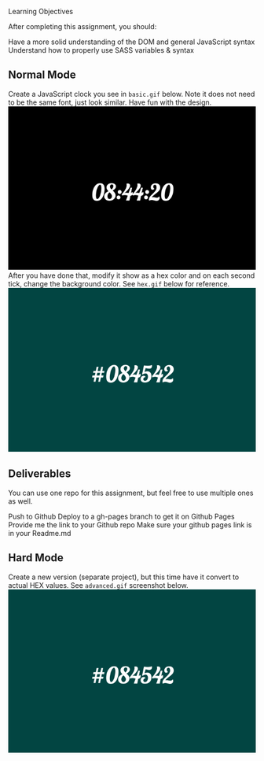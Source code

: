 Learning Objectives

After completing this assignment, you should:

Have a more solid understanding of the DOM and general JavaScript syntax
Understand how to properly use SASS variables & syntax

## Normal Mode

Create a JavaScript clock you see in `basic.gif` below.
Note it does not need to be the same font, just look similar.
Have fun with the design.
![basic.gif](basic.gif)
After you have done that, modify it show as a hex color and on each second tick, change the background color. See `hex.gif` below for reference.
![hex.gif](hex.gif)

## Deliverables

You can use one repo for this assignment, but feel free to use multiple ones as well.

Push to Github
Deploy to a gh-pages branch to get it on Github Pages
Provide me the link to your Github repo
Make sure your github pages link is in your Readme.md

## Hard Mode

Create a new version (separate project), but this time have it convert to actual HEX values. See `advanced.gif` screenshot below.
![hex.gif](hex.gif)